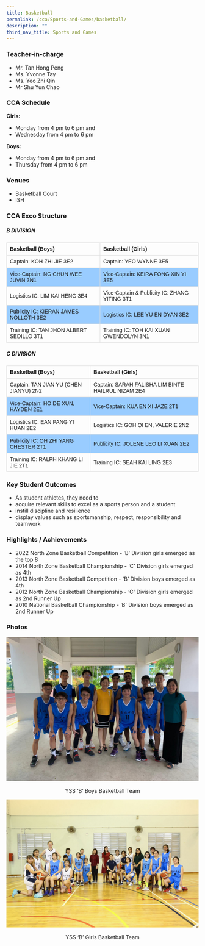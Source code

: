 ```yaml
---
title: Basketball
permalink: /cca/Sports-and-Games/basketball/
description: ""
third_nav_title: Sports and Games
---
```

### Teacher-in-charge
* Mr. Tan Hong Peng 
* Ms. Yvonne Tay 
* Ms. Yeo Zhi Qin 
* Mr Shu Yun Chao

### CCA Schedule
**Girls:**
* Monday from 4 pm to 6 pm and
* Wednesday from 4 pm to 6 pm

**Boys:**
* Monday from 4 pm to 6 pm and
* Thursday from 4 pm to 6 pm

### Venues
* Basketball Court
* ISH

### CCA Exco Structure

<style>
table {
  font-family: arial, sans-serif;
  border-collapse: collapse;
  width: 100%;
}

td, th {
  border: 1px solid #dddddd;
  text-align: left;
  padding: 8px;
}

tr:nth-child(even) {
  background-color: #99ccff;
}
</style>



##### B DIVISION

| Basketball (Boys) | Basketball (Girls) |
| -------- | -------- |
| Captain: KOH ZHI JIE 3E2     | Captain: YEO WYNNE 3E5     |
| Vice-Captain: NG CHUN WEE JUVIN 3N1     | Vice-Captain: KEIRA FONG XIN YI 3E5     |
| Logistics IC: LIM KAI HENG 3E4     | Vice-Captain & Publicity IC: ZHANG YITING 3T1     |
| Publicity IC: KIERAN JAMES NOLLOTH 3E2     | Logistics IC: LEE YU EN DYAN 3E2     |
| Training IC: TAN JHON ALBERT SEDILLO 3T1     | Training IC: TOH KAI XUAN GWENDOLYN 3N1     |

##### C DIVISION


| Basketball (Boys) | Basketball (Girls) |
| -------- | -------- |
| Captain: TAN JIAN YU (CHEN JIANYU) 2N2     | Captain: SARAH FALISHA LIM BINTE HAILRUL NIZAM 2E4     |
| Vice-Captain: HO DE XUN, HAYDEN 2E1     | Vice-Captain: KUA EN XI JAZE 2T1     |
| Logistics IC: EAN PANG YI HUAN 2E2     | Logistics IC: GOH QI EN, VALERIE 2N2     |
| Publicity IC: OH ZHI YANG CHESTER 2T1     | Publicity IC: JOLENE LEO LI XUAN 2E2     |
| Training IC: RALPH KHANG LI JIE 2T1     | Training IC: SEAH KAI LING 2E3     |

### Key Student Outcomes

* As student athletes, they need to
* acquire relevant skills to excel as a sports person and a student
* instill discipline and resilience
* display values such as sportsmanship, respect, responsibility and teamwork

### Highlights / Achievements

* 2022 North Zone Basketball Competition - ‘B’ Division girls emerged as the top 8 
* 2014 North Zone Basketball Championship - ‘C' Division girls emerged as 4th 
* 2013 North Zone Basketball Competition - ‘B’ Division boys emerged as 4th
* 2012 North Zone Basketball Championship - ‘C' Division girls emerged as 2nd Runner Up
* 2010 National Basketball Championship - ‘B' Division boys emerged as 2nd Runner Up

### Photos

![](/images/StudDevelopment/CCAs/SportsGames/Basketball/B-Division-Basketball-Team-Boys.jpg)
<div style="text-align:center">YSS ‘B’ Boys Basketball Team</div>

![](/images/StudDevelopment/CCAs/SportsGames/Basketball/KC2_5133_Basketball-Girls_P1.jpg)
<div style="text-align:center">YSS ‘B’ Girls Basketball Team</div>
